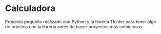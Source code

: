 # Calculadora
Proyecto pequeño realizado con Python y la librería Tkinter para tener algo de pràctica con la librería antes de hacer proyectos más ambiciosos
